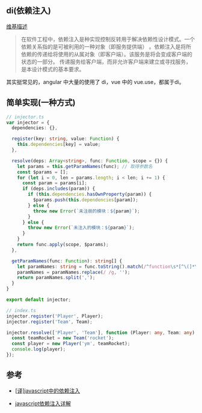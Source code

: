 ## di(依赖注入)
[维基描述](https://zh.wikipedia.org/wiki/%E4%BE%9D%E8%B5%96%E6%B3%A8%E5%85%A5)

> 在软件工程中，依赖注入是种实现控制反转用于解决依赖性设计模式。一个依赖关系指的是可被利用的一种对象（即服务提供端） 。依赖注入是将所依赖的传递给将使用的从属对象（即客户端）。该服务是将会变成客户端的状态的一部分。 传递服务给客户端，而非允许客户端来建立或寻找服务，是本设计模式的基本要求。

其实挺常见的，angular 中大量的使用了 di，vue 中的 vue.use，都属于di。

## 简单实现(一种方式)
```typescript
// injector.ts
var injector = {
  dependencies: {},

  register(key: string, value: Function) {
    this.dependencies[key] = value;
  },

  resolve(deps: Array<string>, func: Function, scope = {}) {
    let params = this.getParamNames(func); // 取得参数名
    const $params = [];
    for (let i = 0, len = params.length; i < len; i += 1) {
      const param = params[i];
      if (deps.includes(param)) {
        if (this.dependencies.hasOwnProperty(param)) {
          $params.push(this.dependencies[param]);
        } else {
          throw new Error(`未注册的模块：${param}`);
        }
      } else {
        throw new Error(`未注入的模块：${param}`);
      }
    }
    return func.apply(scope, $params);
  },

  getParamNames(func: Function): string[] {
    let paramNames: string = func.toString().match(/^function\s*[^\(]*\(\s*([^\)]*)\)/m)[1];
    paramNames = paramNames.replace(/ /g, '');
    return paramNames.split(',');
  }
}

export default injector;
```
```typescript
// index.ts
injector.register('Player', Player);
injector.register('Team', Team);

injector.resolve(['Player', 'Team'], function (Player: any, Team: any) {
  const teamRocket = new Team('rocket');
  const player = new Player('ym', teamRocket);
  console.log(player);
});
```

## 参考
* [[译]javascript中的依赖注入](https://juejin.im/post/5bd177806fb9a05d30179925)

* [javascript依赖注入详解](https://blog.csdn.net/nongshuqiner/article/details/78792174)